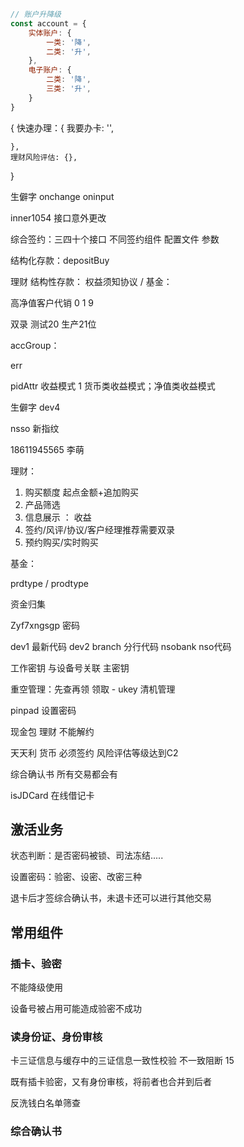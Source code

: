 ```js
// 账户升降级
const account = {
    实体账户: {
        一类: '降',
        二类: '升',
    },
    电子账户: {
        二类: '降',
        三类: '升',
    }
}
```

{
    快速办理：{
        我要办卡: '',

    },
    理财风险评估: {},
}

生僻字 onchange oninput

inner1054 接口意外更改 


综合签约：三四十个接口 不同签约组件 配置文件 参数

结构化存款：depositBuy



理财 结构性存款： 权益须知协议 / 基金：

高净值客户代销 0 1 9 

双录 测试20 生产21位

accGroup：

err

pidAttr 收益模式 1 货币类收益模式；净值类收益模式

生僻字 dev4 

nsso 新指纹

18611945565 李萌


理财：
1. 购买额度 起点金额+追加购买
2. 产品筛选
3. 信息展示 ： 收益
4. 签约/风评/协议/客户经理推荐需要双录
5. 预约购买/实时购买

基金：

prdtype / prodtype 


资金归集

Zyf7xngsgp 密码

dev1 最新代码
dev2 
branch 分行代码
nsobank nso代码

工作密钥 与设备号关联 主密钥

重空管理：先查再领 领取 -  ukey
清机管理

pinpad 设置密码

现金包 理财 不能解约

天天利 货币 必须签约 风险评估等级达到C2 

综合确认书 所有交易都会有

isJDCard 在线借记卡

## 激活业务
状态判断：是否密码被锁、司法冻结.....

设置密码：验密、设密、改密三种

退卡后才签综合确认书，未退卡还可以进行其他交易



## 常用组件

### 插卡、验密

不能降级使用

设备号被占用可能造成验密不成功

### 读身份证、身份审核

卡三证信息与缓存中的三证信息一致性校验 不一致阻断 15

既有插卡验密，又有身份审核，将前者也合并到后者

反洗钱白名单筛查

### 综合确认书
 





